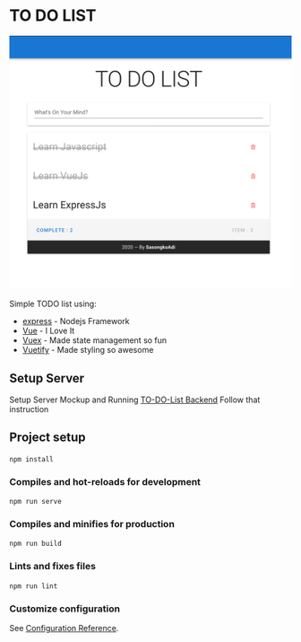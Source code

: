 # TO DO LIST
![TODO LIST App Complete Task](./ImagesReadme/CompleteTask.png)

Simple TODO list using:

- [express](https://github.com/sasongkoadi/task-manager#to-do-list-backend) - Nodejs Framework
- [Vue](https://vuejs.org/) - I Love It
- [Vuex](https://vuex.vuejs.org/) - Made state management so fun
- [Vuetify](https://vuetifyjs.com/) -  Made styling so awesome

## Setup Server
Setup Server Mockup and Running [TO-DO-List Backend](https://github.com/sasongkoadi/task-manager#to-do-list-backend)
Follow that instruction

## Project setup
```
npm install
```

### Compiles and hot-reloads for development
```
npm run serve
```

### Compiles and minifies for production
```
npm run build
```

### Lints and fixes files
```
npm run lint
```



### Customize configuration
See [Configuration Reference](https://cli.vuejs.org/config/).
